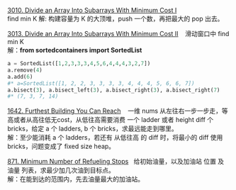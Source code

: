 
[3010. Divide an Array Into Subarrays With Minimum Cost I](https://leetcode.com/problems/divide-an-array-into-subarrays-with-minimum-cost-i/description/) &nbsp;&nbsp; <br/> find min K
解: 构建容量为 K 的大顶堆，push 一个数，再把最大的 pop 出去。

[3013. Divide an Array Into Subarrays With Minimum Cost II](https://leetcode.com/problems/divide-an-array-into-subarrays-with-minimum-cost-ii/description/) &nbsp;&nbsp; 滑动窗口中 find min K <br/> 
解：__from sortedcontainers import SortedList__
``` Python
a = SortedList([1,2,3,3,3,4,5,6,4,4,4,3,2,7])
a.remove(4)
a.add(6)
#* a=SortedList([1, 2, 2, 3, 3, 3, 3, 4, 4, 4, 5, 6, 6, 7])
a.bisect(3), a.bisect_left(3), a.bisect_right(3), a.bisect_right(7)
#* (7, 3, 7, 14)
```

[1642. Furthest Building You Can Reach](https://leetcode.com/problems/furthest-building-you-can-reach/submissions/1192938593/) &nbsp;&nbsp; 
一维 nums 从左往右一步一步走，等高或者从高往低无cost，从低往高需要消费 一个 ladder 或者 height diff 个 bricks，给定 a 个 ladders, b 个 bricks，求最远能走到哪里。<br/>
解：至少能消耗 a 个 ladders，若还有 从低往高 的 diff 时，将最小的 diff 使用 bricks，问题变成了 fixed size heap。

[871. Minimum Number of Refueling Stops](https://leetcode.com/problems/minimum-number-of-refueling-stops/description/)&nbsp;&nbsp; 给初始油量，以及加油站 位置 及 油量 列表，求最少加几次油到目标点。<br/>
解：在能到达的范围内，先去油量最大的加油站。 <br/>


